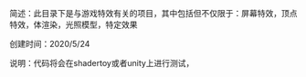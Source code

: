 简述：此目录下是与游戏特效有关的项目，其中包括但不仅限于：屏幕特效，顶点特效，体渲染，光照模型，特定效果

创建时间：2020/5/24

说明：代码将会在shadertoy或者unity上进行测试，
